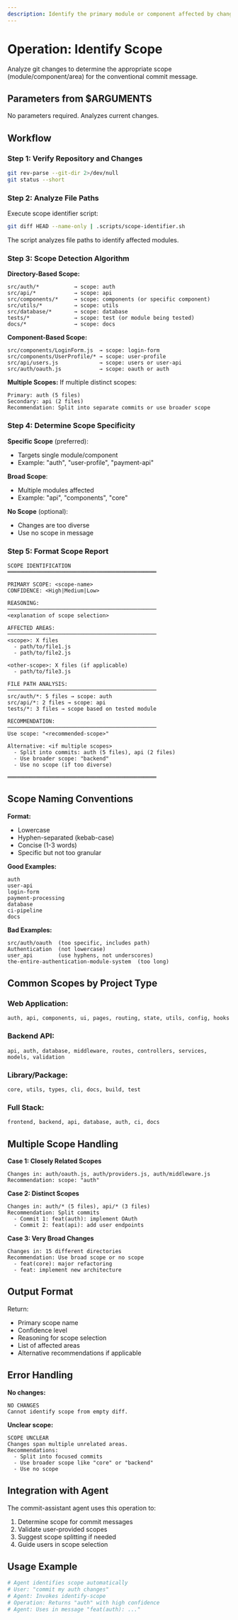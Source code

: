 ```yaml
---
description: Identify the primary module or component affected by changes for commit scope
---
```


# Operation: Identify Scope

Analyze git changes to determine the appropriate scope (module/component/area) for the conventional commit message.

## Parameters from $ARGUMENTS

No parameters required. Analyzes current changes.

## Workflow

### Step 1: Verify Repository and Changes

```bash
git rev-parse --git-dir 2>/dev/null
git status --short
```

### Step 2: Analyze File Paths

Execute scope identifier script:

```bash
git diff HEAD --name-only | .scripts/scope-identifier.sh
```

The script analyzes file paths to identify affected modules.

### Step 3: Scope Detection Algorithm

**Directory-Based Scope:**
```
src/auth/*           → scope: auth
src/api/*            → scope: api
src/components/*     → scope: components (or specific component)
src/utils/*          → scope: utils
src/database/*       → scope: database
tests/*              → scope: test (or module being tested)
docs/*               → scope: docs
```

**Component-Based Scope:**
```
src/components/LoginForm.js  → scope: login-form
src/components/UserProfile/* → scope: user-profile
src/api/users.js             → scope: users or user-api
src/auth/oauth.js            → scope: oauth or auth
```

**Multiple Scopes:**
If multiple distinct scopes:
```
Primary: auth (5 files)
Secondary: api (2 files)
Recommendation: Split into separate commits or use broader scope
```

### Step 4: Determine Scope Specificity

**Specific Scope** (preferred):
- Targets single module/component
- Example: "auth", "user-profile", "payment-api"

**Broad Scope**:
- Multiple modules affected
- Example: "api", "components", "core"

**No Scope** (optional):
- Changes are too diverse
- Use no scope in message

### Step 5: Format Scope Report

```
SCOPE IDENTIFICATION
═══════════════════════════════════════════════

PRIMARY SCOPE: <scope-name>
CONFIDENCE: <High|Medium|Low>

REASONING:
───────────────────────────────────────────────
<explanation of scope selection>

AFFECTED AREAS:
───────────────────────────────────────────────
<scope>: X files
  - path/to/file1.js
  - path/to/file2.js

<other-scope>: X files (if applicable)
  - path/to/file3.js

FILE PATH ANALYSIS:
───────────────────────────────────────────────
src/auth/*: 5 files → scope: auth
src/api/*: 2 files → scope: api
tests/*: 3 files → scope based on tested module

RECOMMENDATION:
───────────────────────────────────────────────
Use scope: "<recommended-scope>"

Alternative: <if multiple scopes>
  - Split into commits: auth (5 files), api (2 files)
  - Use broader scope: "backend"
  - Use no scope (if too diverse)

═══════════════════════════════════════════════
```

## Scope Naming Conventions

**Format:**
- Lowercase
- Hyphen-separated (kebab-case)
- Concise (1-3 words)
- Specific but not too granular

**Good Examples:**
```
auth
user-api
login-form
payment-processing
database
ci-pipeline
docs
```

**Bad Examples:**
```
src/auth/oauth  (too specific, includes path)
Authentication  (not lowercase)
user_api        (use hyphens, not underscores)
the-entire-authentication-module-system  (too long)
```

## Common Scopes by Project Type

### Web Application:
```
auth, api, components, ui, pages, routing, state, utils, config, hooks
```

### Backend API:
```
api, auth, database, middleware, routes, controllers, services, models, validation
```

### Library/Package:
```
core, utils, types, cli, docs, build, test
```

### Full Stack:
```
frontend, backend, api, database, auth, ci, docs
```

## Multiple Scope Handling

**Case 1: Closely Related Scopes**
```
Changes in: auth/oauth.js, auth/providers.js, auth/middleware.js
Recommendation: scope: "auth"
```

**Case 2: Distinct Scopes**
```
Changes in: auth/* (5 files), api/* (3 files)
Recommendation: Split commits
  - Commit 1: feat(auth): implement OAuth
  - Commit 2: feat(api): add user endpoints
```

**Case 3: Very Broad Changes**
```
Changes in: 15 different directories
Recommendation: Use broad scope or no scope
  - feat(core): major refactoring
  - feat: implement new architecture
```

## Output Format

Return:
- Primary scope name
- Confidence level
- Reasoning for scope selection
- List of affected areas
- Alternative recommendations if applicable

## Error Handling

**No changes:**
```
NO CHANGES
Cannot identify scope from empty diff.
```

**Unclear scope:**
```
SCOPE UNCLEAR
Changes span multiple unrelated areas.
Recommendations:
  - Split into focused commits
  - Use broader scope like "core" or "backend"
  - Use no scope
```

## Integration with Agent

The commit-assistant agent uses this operation to:
1. Determine scope for commit messages
2. Validate user-provided scopes
3. Suggest scope splitting if needed
4. Guide users in scope selection

## Usage Example

```bash
# Agent identifies scope automatically
# User: "commit my auth changes"
# Agent: Invokes identify-scope
# Operation: Returns "auth" with high confidence
# Agent: Uses in message "feat(auth): ..."
```
